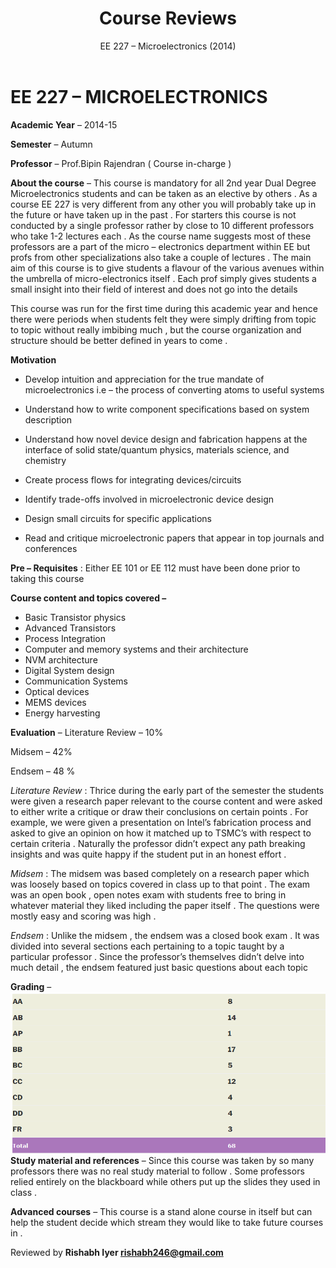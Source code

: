 ﻿---
layout: page
title: Course Reviews
subtitle: EE 227 – Microelectronics (2014)
cover-img: assets/img/Cover_study.jpg
thumbnail-img: ""
share-img: ""
comments: true
tags: [Academic, Core]
---
# EE 227 – MICROELECTRONICS

**Academic Year** – 2014-15

**Semester**  – Autumn

**Professor**  –  Prof.Bipin  Rajendran ( Course in-charge )

**About the course**  – This course is mandatory for all 2nd year Dual Degree Microelectronics students and can be taken as an elective by others . As a course EE 227 is very different from any other you will probably take up in the future or have taken up in the past . For starters this course is not conducted by a single professor rather by close to 10 different professors who take 1-2 lectures each . As the course name suggests most of these professors are a part of the micro – electronics department within EE but profs from other specializations also take a couple of lectures . The main aim of this course is to give students a flavour of the various avenues within the umbrella of micro-electronics itself . Each prof simply gives students a small insight into their field of interest and does not go into the details

This course was run for the first time during this academic year and hence there were periods when students felt they were simply drifting from topic to topic without really imbibing much , but the course organization and structure should be better defined in years to come .

**Motivation**

-   Develop intuition and appreciation for the true mandate of microelectronics i.e – the process of converting atoms to useful systems

-   Understand how to write component specifications based on system description

-   Understand how novel device design and fabrication happens at the interface of solid state/quantum physics, materials science, and chemistry

-   Create process flows for integrating devices/circuits

-   Identify trade-offs involved in microelectronic device design

-   Design small circuits for specific applications

-   Read and critique microelectronic papers that appear in top journals and conferences

**Pre – Requisites** : Either EE 101 or EE 112 must have been done prior to taking this course

**Course content and topics covered –**

-   Basic Transistor physics
-   Advanced Transistors
-   Process Integration
-   Computer and memory systems and their architecture
-   NVM architecture
-   Digital System design
-   Communication Systems
-   Optical devices
-   MEMS devices
-   Energy harvesting

**Evaluation** – Literature Review – 10%

Midsem – 42%

Endsem – 48 %

_Literature Review_ : Thrice during the early part of the semester the students were given a research paper relevant to the course content and were asked to either write a critique or draw their conclusions on certain points . For example, we were given a presentation on Intel’s fabrication process and asked to give an opinion on how it matched up to TSMC’s with respect to certain criteria . Naturally the professor didn’t expect any path breaking insights and was quite happy if the student put in an honest effort .

_Midsem_ : The midsem was based completely on a research paper which was loosely based on topics covered in class up to that point . The exam was an open book , open notes exam with students free to bring in whatever material they liked including the paper itself . The questions were mostly easy and scoring was high .

_Endsem_  : Unlike the midsem , the endsem was a closed book exam . It was divided into several sections each pertaining to a topic taught by a particular professor . Since the professor’s themselves didn’t delve into much detail , the endsem featured just basic questions about each topic

**Grading** –
![Grades](EE227_2014_grades.png)
**Study material and references** – Since this course was taken by so many professors there was no real study material to follow . Some professors relied entirely on the blackboard while others put up the slides they used in class .

**Advanced courses** – This course is a stand alone course in itself but can help the student decide which stream they would like to take future courses in .

Reviewed by **Rishabh Iyer <rishabh246@gmail.com>**
